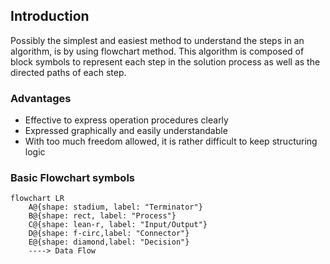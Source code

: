 ## Introduction
Possibly the simplest and easiest method to understand the steps in an algorithm, is by using flowchart method. This algorithm is composed of block symbols to represent each step in the solution process as well as the directed paths of each step.

### Advantages
*	Effective to express operation procedures clearly
*	Expressed graphically and easily understandable
*	With too much freedom allowed, it is rather difficult to keep structuring logic

### Basic Flowchart symbols
```mermaid
flowchart LR
	A@{shape: stadium, label: "Terminator"}
	B@{shape: rect, label: "Process"}
	C@{shape: lean-r, label: "Input/Output"}
	D@{shape: f-circ,label: "Connector"}
	E@{shape: diamond,label: "Decision"}
	----> Data Flow
```